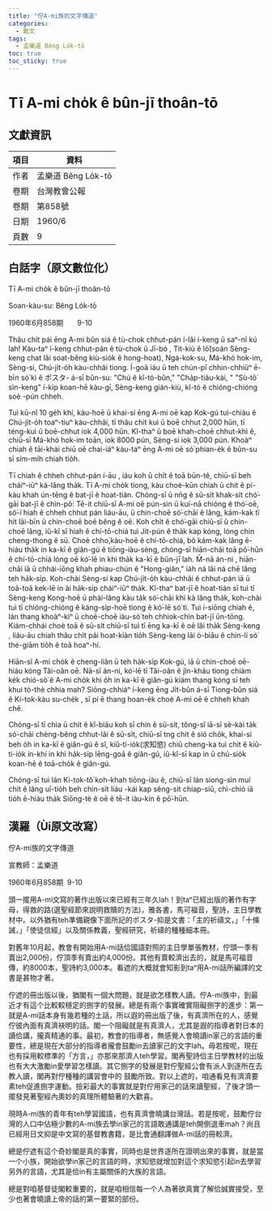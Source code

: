 ```yaml
---
title: "佇A-mi族的文字傳道"
categories:
  - 散文
tags:
  - 孟樂道 Bêng Lo̍k-tō
toc: true
toc_sticky: true
---
```


# Tī A-mi cho̍k ê bûn-jī thoân-tō

## 文獻資訊

| 項目 | 資料 |
|---|---|
| 作者 | 孟樂道 Bêng Lo̍k-tō |
| 卷期 | 台灣教會公報 |
| 卷期 | 第858號 |
| 日期 | 1960/6 |
| 頁數 | 9 |

## 白話字（原文數位化）

Tī A-mi cho̍k ê bûn-jī thoân-tō

Soan-kàu-su: Bêng Lo̍k-tō

1960年6月858期       9-10

Thâu chi̍t pái ēng A-mi bûn siá ê tù-chok chhut-pán í-lâi í-keng ū saⁿ-nî kú lah! Kàu-taⁿ í-keng chhut-pán ê tù-chok ū Jī-bó , Tit-kiù ê lō͘(soán Sèng-keng chat lâi soat-bêng kiù-sio̍k ê hong-hoat), Ngá-kok-su, Má-khó hok-im, Sèng-si, Chú-ji̍t-o̍h kàu-chhâi tiong. Í-goā iáu ū teh chún-pī chhin-chhiūⁿ ē-bīn só͘ kì ê ポスタ- á-sī bûn-su: "Chú ê kî-tó-bûn," "Cha̍p-tiâu-kài, " "Sù-tô͘ sìn-keng" í-ki̍p koan-hē kàu-gī, Sèng-keng gián-kiù, kî-tó ê chióng-chióng soè -pún chheh.

Tuì kū-nî 10 ge̍h khí, kàu-hoē ū khai-sí ēng A-mi oē kap Kok-gú tuì-chiàu ê Chú-ji̍t-o̍h toaⁿ-tiuⁿ kàu-chhâi, tī thâu chi̍t kuì ū boē chhut 2,000 hūn, tī téng-kuì ū boē-chhut iok 4,000 hūn. Kî-thaⁿ ū boē khah-choē chhut-khì ê, chiū-sī Má-khó hok-im toān, iok 8000 pún, Sèng-si iok 3,000 pún. Khoàⁿ chiah ê tāi-khài chiū oē chai-iáⁿ kàu-taⁿ ēng A-mi oē só͘ phian-e̍k ê bûn-su sī sím-mi̍h chiah tio̍h.

Tī chiah ê chheh chhut-pán í-āu , iáu koh ū chi̍t ê toā būn-tê, chiū-sī beh cháiⁿ-iūⁿ kà-lâng tha̍k. Tī A-mi cho̍k tiong, kàu choè-kūn chiah ū chit ê pí-kàu khah ún-tēng ê bat-jī ê hoat-tián. Chóng-sī ū nn̄g ê sū-si̍t khak-si̍t chó͘-gāi bat-jī ê chìn-pō͘: Tē-it chiū-sī A-mi oē pún-sin ū kuí-nā chióng ê thó͘-oē, só͘-í hiah ê chheh chhut pán liáu-āu, ū chin-choē só͘-chāi ê lâng, kám-kak tī hit lāi-bīn ū chin-choē boē bêng ê oē. Koh chi̍t ê chó͘-gāi chiū-sī ū chin-choē lâng, iû-kî sī hiah ê chí-tō-chiá tuì Ji̍t-pún ê tha̍k kap kóng, lóng chin cheng-thong ê sū. Choè chho͘,kàu-hoē ê chí-tō-chiá, bô kám-kak lâng ē-hiáu tha̍k in ka-kī ê giân-gú ê tiōng-iàu-sèng, chóng-sī hiān-chāi toā pō͘-hūn ê chí-tō-chiá lóng oē kó͘-lē in khì tha̍k ka-kī ê bûn-jī lah. M̄-nā án-ni , hiān-chāi iā ū chhái-iōng khah phiau-chún ê "Hong-giân," ia̍h ná lâi ná chē lâng teh ha̍k-si̍p. Koh-chài Sèng-si kap Chú-ji̍t-o̍h kàu-chhâi ê chhut-pán iā ū toā-toā kek-lē in ài ha̍k-si̍p cháiⁿ-iūⁿ tha̍k. Kî-thaⁿ bat-jī ê hoat-tián sī tuì tī Sèng-keng Kong-hoē ū phài-lâng kàu ta̍k só͘-chāi khì kà lâng tha̍k, koh-chài tuì tī chióng-chióng ê káng-si̍p-hoē tiong ê kó͘-lē só͘ tì. Tuì í-siōng chiah ê, lán thang khoàⁿ-kìⁿ ū choē-choē iàu-sò͘ teh chhiok-chìn bat-jī ūn-tōng. Kiám-chhái choè toā ê sū-si̍t chiū-sī tuì tī ēng ka-kī ê oē lâi tha̍k Sèng-keng , liáu-āu chiah thâu chi̍t pái hoat-kiàn tio̍h Sèng-keng lāi ò-biāu ê chin-lí só͘ thé-giām tio̍h ê toā hoaⁿ-hí.

Hiān-sî A-mi cho̍k ê cheng-liân ū teh ha̍k-si̍p Kok-gú, iā ū chin-choē oē-hiáu kóng Tâi-oân oē. Nā-sī án-ni, kó͘-lē tī Tâi-oân ê jîn-kháu tiong chiàm ke̍k chió-sò͘ ê A-mi cho̍k khì o̍h in ka-kī ê giân-gú kiám thang kóng sī teh khui tò-thè chhia mah? Siōng-chhiáⁿ í-keng ēng Ji̍t-bûn á-sī Tiong-bûn siá ê Ki-tok-kàu su-che̍k , sī pí ē thang hoan-e̍k choè A-mi oē ê chheh khah chē.

Chóng-sī tī chia ū chit ê kî-biāu koh sī chin ê sū-si̍t, tông-sî iā-sī sè-kài ta̍k só͘-chāi chèng-bêng chhut-lâi ê sū-si̍t, chiū-sī tng chi̍t ê sió cho̍k, khai-sí beh o̍h  in ka-kī ê giân-gú ê sî, kiû-ti-io̍k(求知慾) chiū cheng-ka tuì chit ê kiû-ti-io̍k ín-khí in khì ha̍k-si̍p lēng-goā ê giân-gú, iû-kî-sī kap in ū chú-sio̍k koan-hē ê toā-cho̍k ê giân-gú.

Chóng-sī tuì lán Ki-tok-tô͘ koh-khah tiōng-iàu ê, chiū-sī lán siong-sìn muí chi̍t ê lâng uī-tio̍h beh chin-si̍t liáu -kái kap sêng-si̍t chiap-siū, chì-chió iā tio̍h ē-hiáu tha̍k Siōng-tè ê oē ê tē-it iàu-kín ê pō͘-hūn.

## 漢羅（Ùi原文改寫）

佇A-mi族的文字傳道

宣教師：孟樂道

1960年6月858期  9-10

頭一擺用A-mi文寫的著作出版以來已經有三年久lah！到taⁿ已經出版的著作有字母，得救的路(選聖經節來說明救贖的方法)，雅各書，馬可福音，聖詩，主日學教材中。以外猶有teh準備親像下面所記的ポスタ-抑是文書：「主的祈禱文，」「十條誡，」「使徒信經」以及關係教義，聖經研究，祈禱的種種細本冊。

對舊年10月起，教會有開始用A-mi話佮國語對照的主日學單張教材，佇頭一季有賣出2,000份，佇頂季有賣出約4,000份。其他有賣較濟出去的，就是馬可福音傳，約8000本，聖詩約3,000本。看遮的大概就會知影到taⁿ用A-mi話所編譯的文書是甚物才著。

佇遮的冊出版以後，猶閣有一個大問題，就是欲怎樣教人讀。佇A-mi族中，到最近才有這个比較較穩定的捌字的發展。總是有兩个事實確實阻礙捌字的進步：第一就是A-mi話本身有幾若種的土話，所以遐的冊出版了後，有真濟所在的人，感覺佇彼內面有真濟袂明的話。閣一个阻礙就是有真濟人，尤其是遐的指導者對日本的讀佮講，攏真精通的事。最初，教會的指導者，無感覺人會曉讀in家己的言語的重要性，總是現在大部分的指導者攏會鼓勵in去讀家己的文字lah。毋若按呢，現在也有採用較標準的「方言，」亦那來那濟人teh學習。閣再聖詩佮主日學教材的出版也有大大激勵in愛學習怎樣讀。其它捌字的發展是對佇聖經公會有派人到逐所在去教人讀，閣再對佇種種的講習會中的 鼓勵所致。對以上遮的，咱通看見有濟濟要素teh促進捌字運動。撿彩最大的事實就是對佇用家己的話來讀聖經，了後才頭一擺發見著聖經內奧妙的真理所體驗著的大歡喜。

現時A-mi族的青年有teh學習國語，也有真濟會曉講台灣話。若是按呢，鼓勵佇台灣的人口中佔極少數的A-mi族去學in家己的言語敢通講是teh開倒退車mah？尚且已經用日文抑是中文寫的基督教書籍，是比會通翻譯做A-mi話的冊較濟。

總是佇遮有這个奇妙閣是真的事實，同時也是世界逐所在證明出來的事實，就是當一个小族，開始欲學in家己的言語的時，求知慾就增加對這个求知慾引起in去學習另外的言語，尤其是佮in有主屬關係的大族的言語。

總是對咱基督徒閣較重要的，就是咱相信每一个人為著欲真實了解佮誠實接受，至少也著會曉讀上帝的話的第一要緊的部份。
